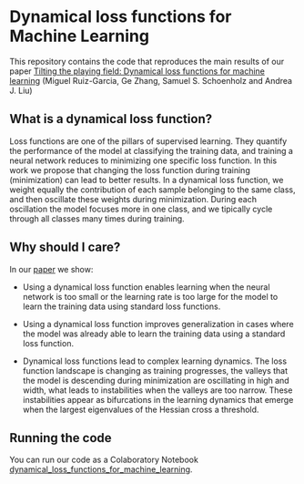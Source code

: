 # Dynamical loss functions for Machine Learning

This repository contains the code that reproduces the main results of our paper [Tilting the playing field: Dynamical loss functions for machine learning](https://arxiv.org/abs/2102.03793) (Miguel Ruiz-Garcia, Ge Zhang, Samuel S. Schoenholz and Andrea J. Liu)


## What is a dynamical loss function?

Loss functions are one of the pillars of supervised learning. They quantify the performance of the model at classifying the training data, and training a neural network reduces to minimizing one specific loss function. In this work we propose that changing the loss function during training (minimization) can lead to better results. In a dynamical loss function, we weight equally the contribution of each sample belonging to the same class, and then oscillate these weights during minimization. During each oscillation the model focuses more in one class, and we tipically cycle through all classes many times during training. 


## Why should I care?

In our [paper](https://arxiv.org/abs/2102.03793) we show:

* Using a dynamical loss function enables learning when the neural network is too small or the learning rate is too large for the model to learn the training data using standard loss functions. 

* Using a dynamical loss function improves generalization in cases where the model was already able to learn the training data using a standard loss function.

* Dynamical loss functions lead to complex learning dynamics. The loss function landscape is changing as training progresses, the valleys that the model is descending during minimization are oscillating in high and width, what leads to instabilities when the valleys are too narrow. These instabilities appear as bifurcations in the learning dynamics that emerge when the largest eigenvalues of the Hessian cross a threshold.


## Running the code

You can run our code as a Colaboratory Notebook [dynamical_loss_functions_for_machine_learning](https://github.com/miguel-rg/dynamical-loss-functions/blob/main/dynamical_loss_functions_for_machine_learning.ipynb).

